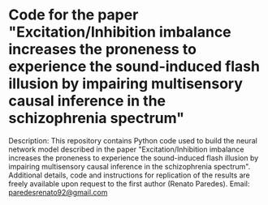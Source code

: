 # Code for the paper "Excitation/Inhibition imbalance increases the proneness to experience the sound-induced flash illusion by impairing multisensory causal inference in the schizophrenia spectrum"
Description: This repository contains Python code used to build the neural network model described in the paper "Excitation/Inhibition imbalance increases the proneness to experience the sound-induced flash illusion by impairing multisensory causal inference in the schizophrenia spectrum". Additional details, code and instructions for replication of the results are freely available upon request to the first author (Renato Paredes). Email: paredesrenato92@gmail.com
